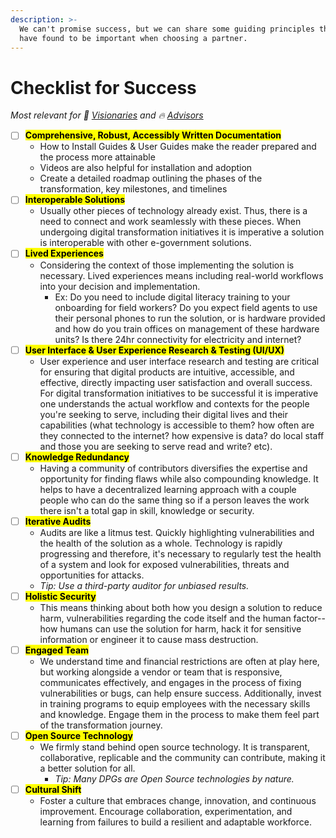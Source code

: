 ```yaml
---
description: >-
  We can't promise success, but we can share some guiding principles that we
  have found to be important when choosing a partner.
---
```


# Checklist for Success

<i class="relevant">Most relevant for 💭 [Visionaries](../get-started.md#visionaries) and 🔥 [Advisors](../get-started.md#advisors)&#x20;</i>

* [ ] <mark class="yellow-bg">**Comprehensive, Robust, Accessibly Written Documentation**</mark>
  * How to Install Guides & User Guides make the reader prepared and the process more attainable
  * Videos are also helpful for installation and adoption
  * Create a detailed roadmap outlining the phases of the transformation, key milestones, and timelines
* [ ] <mark class="yellow-bg">**Interoperable Solutions**</mark>
  * Usually other pieces of technology already exist. Thus, there is a need to connect and work seamlessly with these pieces. When undergoing digital transformation initiatives it is imperative a solution is interoperable with other e-government solutions.&#x20;
* [ ] <mark class="yellow-bg">**Lived Experiences**</mark>&#x20;
  * Considering the context of those implementing the solution is necessary. Lived experiences means including real-world workflows into your decision and implementation.&#x20;
    * &#x20;Ex: Do you need to include digital literacy training to your onboarding for field workers? Do you expect field agents to use their personal phones to run the solution, or is hardware provided and how do you train offices on management of these hardware units? Is there 24hr connectivity for electricity and internet?&#x20;
* [ ] <mark class="yellow-bg">**User Interface & User Experience Research & Testing (UI/UX)**</mark>
  * User experience and user interface research and testing are critical for ensuring that digital products are intuitive, accessible, and effective, directly impacting user satisfaction and overall success. For digital transformation initiatives to be successful it is imperative one understands the actual workflow and contexts for the people you're seeking to serve, including their digital lives and their capabilities (what technology is accessible to them? how often are they connected to the internet? how expensive is data? do local staff and those you are seeking to serve read and write? etc).
* [ ] <mark class="yellow-bg">**Knowledge Redundancy**</mark>&#x20;
  * Having a community of contributors diversifies the expertise and opportunity for finding flaws while also compounding knowledge. It helps to have a decentralized learning approach with a couple people who can do the same thing so if a person leaves the work there isn't a total gap in skill, knowledge or security.
* [ ] <mark class="yellow-bg">**Iterative Audits**</mark>
  * Audits are like a litmus test. Quickly highlighting vulnerabilities and the health of the solution as a whole. Technology is rapidly progressing and therefore, it's necessary to regularly test the health of a system and look for exposed vulnerabilities, threats and opportunities for attacks.&#x20;
  * _Tip: Use a third-party auditor for unbiased results._&#x20;
* [ ] <mark class="yellow-bg">**Holistic Security**</mark>&#x20;
  * This means thinking about both how you design a solution to reduce harm, vulnerabilities regarding the code itself and the human factor--how humans can use the solution for harm, hack it for sensitive information or engineer it to cause mass destruction.&#x20;
* [ ] <mark class="yellow-bg">**Engaged Team**</mark>
  * We understand time and financial restrictions are often at play here, but working alongside a vendor or team that is responsive, communicates effectively, and engages in the process of fixing vulnerabilities or bugs, can help ensure success. Additionally, invest in training programs to equip employees with the necessary skills and knowledge. Engage them in the process to make them feel part of the transformation journey.
* [ ] <mark class="yellow-bg">**Open Source Technology**</mark>
  * We firmly stand behind open source technology. It is transparent, collaborative, replicable and the community can contribute, making it a better solution for all.&#x20;
    * _Tip: Many DPGs are Open Source technologies by nature._&#x20;
* [ ] <mark class="yellow-bg">**Cultural Shift**</mark>
  * Foster a culture that embraces change, innovation, and continuous improvement. Encourage collaboration, experimentation, and learning from failures to build a resilient and adaptable workforce.









